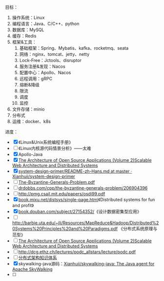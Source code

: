 目标：
1. 操作系统：Linux
2. 编程语言：Java、C/C++、python
3. 数据库：MySQL
4. 缓存：Redis
5. 框架&工具：
	1. 基础框架：Spring、Mybatis、kafka、rocketmq、seata
	2. 网络：nginx、tomcat、jetty、netty
	3. Lock-Free：Jctools、disruptor
	4. 服务注册&发现：Nacos
	5. 配置中心：Apollo、Nacos
	6. 远程调用：gRPC
	7. 熔断&降级
	8. 限流
	9. 调度
	10. 监控
6. 文件存储：minio
7. 分布式
8. 运维：docker、k8s

进度：
- [x] 《Linux&Unix系统编程手册》
- [ ] 《Linux内核源代码情景分析》——太难
- [x] Apollo-Java
- [x] [The Architecture of Open Source Applications (Volume 2)Scalable Web Architecture and Distributed Systems](https://aosabook.org/en/v2/distsys.html)
- [x] [system-design-primer/README-zh-Hans.md at master · Xianhuii/system-design-primer](https://github.com/Xianhuii/system-design-primer/blob/master/README-zh-Hans.md)
- [ ] [The-Byzantine-Generals-Problem.pdf](https://www.microsoft.com/en-us/research/uploads/prod/2016/12/The-Byzantine-Generals-Problem.pdf)
- [ ] [drdobbs.com/cpp/the-byzantine-generals-problem/206904396](https://www.drdobbs.com/cpp/the-byzantine-generals-problem/206904396)
- [ ] http://pmg.csail.mit.edu/papers/osdi99.pdf
- [x] [book.mixu.net/distsys/single-page.html](https://book.mixu.net/distsys/single-page.html)《Distributed systems for fun and profit》
- [x] [book.douban.com/subject/27154352/](https://book.douban.com/subject/27154352/)《设计数据密集型应用》
- [ ] http://barbie.uta.edu/~jli/Resources/MapReduce&Hadoop/Distributed%20Systems%20Principles%20and%20Paradigms.pdf 《分布式系统原理与范型》
- [ ] [The Architecture of Open Source Applications (Volume 2)Scalable Web Architecture and Distributed Systems](https://aosabook.org/en/v2/distsys.html)
- [ ] http://dcg.ethz.ch/lectures/podc_allstars/lecture/podc.pdf
- [ ] [分布式架构知识体系](https://mp.weixin.qq.com/s/pQqSzMuF_H_5OZsYKvRiuA)
- [x] skywalking-java源码：[Xianhuii/skywalking-java: The Java agent for Apache SkyWalking](https://github.com/Xianhuii/skywalking-java)
- [ ] 